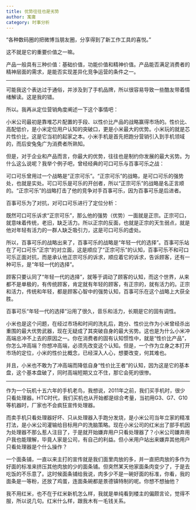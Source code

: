```yaml
---
title: 优势往往也是劣势
author: 寓庸
category: 时事分析
---
```

 “各种数码圈的把微博当朋友圈，分享得到了新工作工具的喜悦。”

这不就是它的重要价值之一嘛。

产品一般具有三种价值：基础价值，功能价值和精神价值。产品能否满足消费者的精神层面的需求，是能否实现差异化竞争运营的条件之一。

---

 可能我这个表达过于通俗，并涉及到了手机品牌，所以很容易导致一些酷友带着情绪解读。这是我的错。

所以。我再从定位营销角度阐述一下这个事情吧：

小米公司最初是靠堆芯片配置的手段、以性价比产品的战略赢得市场的。性价比、高配低价，是小米定位用户认知的突破口，更是小米最大的优势。小米玩的就是芯片性价比，这是它当初的起家之本。小米手机是首先把跑分营销引入到手机领域的，而后安兔兔广为消费者所熟知。

但是，对于企业和产品而言，你最大的优势，往往也是制约你发展的最大劣势。为什么这么说呢？我举个例子吧，曾经经典的可口可乐与百事可乐之战：

可口可乐曾用过一个战略是“正宗可乐”。“正宗可乐”的战略，是可口可乐的强势处，也就是实处。可口可乐是可乐的开创者，所以“正宗可乐”的战略是名正言顺的。“正宗可乐”的战略打击了他的竞争对手百事可乐，因为百事可乐是后进者。

百事可乐为了对抗，对可口可乐进行了定位分析：

既然可口可乐诉求“正宗可乐”，那么他的强势（优势）一面就是正宗。正宗可口，就意味着传统，老旧，缺乏活力。所以正宗的反面，也就是正宗的天生弱点，就是他对年轻有活力的一群人缺乏吸引力，这是可口可乐的虚处。

所以，百事可乐的战略出来了，百事可乐的战略是“年轻一代的选择”。百事可乐站在了可口可乐“正宗”的对立面，这是顺应了“正宗可乐”的认知，百事可乐不和可口可乐正面对抗，而是承认他正宗可乐的诉求，顺应着它的诉求，告诉顾客，还有一种可乐，是“年轻一代的选择”。

顾客只要认同了“年轻一代的选择”，就等于调动了顾客的认知，而这个世界，从来都不是单极的，有传统顾客，肯定就有年轻的顾客，有正宗的，就有活力的。正宗和活力，传统和年轻，都是顾客心智中的强势认知，百事可乐在这个战略上大获全胜。

百事可乐“年轻一代的选择”沿用了很久，音乐和活力，长期是它的固有调性。

小米也是这个问题，在经过市场和时间的洗礼后，跑分、性价比作为小米曾经杀出重围的最大优势武器，现在无疑成了其突破自身的最大劣势。这也是为什么小米冲高端总冲不上去的原因之一。你在消费者的固有认知惯性中，就是“性价比产品”，你怎么冲高端？你想冲高端，必须先改变这个认知。但是，一个作为立身之本打开市场的定位，小米的性价比概念，已经深入人心，想要改变，何其难也。

并且，小米也不敢为了冲高端而降低自身“性价比王者”的认知，因为这是它的基本盘，这个基本盘破了，同时高端短期又立不住，那它会死的很惨。

---
作为一个玩机十五六年的手机老鸟，我想说，2011年之前，我们买手机时，很少只看处理器。HTC时代，我们买机也从开始都是综合考量，当初用G3、G7、G10等机器时，厂家也不会疯狂宣传处理器。

而卖手机只看处理器好坏、只从处理器入手跑分发烧，是小米公司当年立家的精准打法，是小米公司灌输给目标用户的洗脑策略。现在小米公司的红米出了部手机因为处理器不那么惹人注目了，于是就开始嫌弃用户只看处理器了？小米公司嫌弃用户我也能理解，毕竟人家是公司，有自己的利益。但小米用户站出来嫌弃其他用户只看处理器是个什么操作？

一个面条铺，一直以来主打的宣传就是我们面里肉放的多，并一直把肉放的多作为好面的标准来挤压其他肉放的少的面条铺。但突然某天他家面条肉变少了，于是去吃饭的不乐意了。这时候面条铺给我说，肉多少不是一碗好面的标准，你看，我的面条是一等粉，还放了鸡蛋，连面条碗都是景德镇特制的呢。你想不想抽他？

我不用红米，也不在于红米新机怎么样，我就是单纯看到楼主的偏颇言论，觉得不服，所以说几句。红米什么样，跟我木有一毛钱关系。